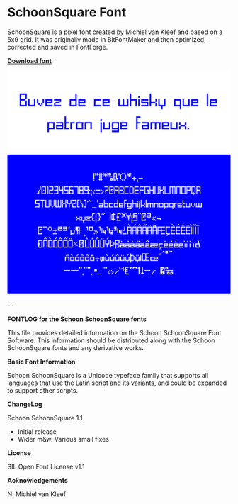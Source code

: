 # SchoonSquare Font

SchoonSquare is a pixel font created by Michiel van Kleef and based on a 5x9 grid. It was originally made in BitFontMaker and then optimized, corrected and saved in FontForge.

[**Download font**](SchoonSquare-Regular.ttf?raw=true)

![Example](example02.png?raw=true)

--


**FONTLOG for the Schoon SchoonSquare fonts**

This file provides detailed information on the Schoon SchoonSquare Font Software.
This information should be distributed along with the Schoon SchoonSquare fonts
and any derivative works.

**Basic Font Information**

Schoon SchoonSquare is a Unicode typeface family that supports all languages that
use the Latin script and its variants, and could be expanded to support other
scripts.

**ChangeLog**

Schoon SchoonSquare 1.1
- Initial release
- Wider m&w. Various small fixes

**License**

SIL Open Font License v1.1

**Acknowledgements**

N: Michiel van Kleef
